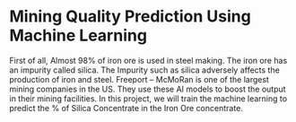 
# Mining Quality Prediction Using Machine Learning

First of all, Almost 98% of iron ore is used in steel making. The iron ore has an impurity called silica. The Impurity such as silica adversely affects the production of iron and steel. Freeport – McMoRan is one of the largest mining companies in the US. They use these AI models to boost the output in their mining facilities. In this project, we will train the machine learning to predict the % of Silica Concentrate in the Iron Ore concentrate.
